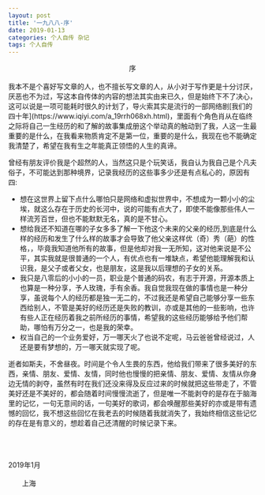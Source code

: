 ```yaml
---
layout: post
title: '一九八八-序'
date: 2019-01-13
categories: 个人自传 杂记
tags: 个人自传
---
```


<center>序</center>

<br>
我本不是个喜好写文章的人，也不擅长写文章的人，从小对于写作更是十分讨厌，厌恶也不为过，写这本自传体的内容的想法其实由来已久，但是始终下不了决心，这可以说是一项可能耗时很久的计划了，导火索其实是流行的一部网络剧[我们的四十年](https://www.iqiyi.com/a_19rrh068xh.html)，里面有个角色肖从在临终之际将自己一生经历的和了解的故事集成册这个举动真的触动到了我，人这一生最重要的是什么，在我看来物质肯定不是第一位，重要的是什么，我现在也不能确定我清楚了，希望在我有生之年能真正领悟的人生的真谛。

曾经有朋友评价我是个超然的人，当然这只是个玩笑话，我自认为我自己是个凡夫俗子，不可能达到那种境界，记录我经历的这些事多少还是有点私心的，原因有四:

*  想在这世界上留下点什么哪怕只是网络和虚拟世界中，不想成为一颗小小的尘埃，就这么存在于历史的长河中，说的可能有点大了，即使不能像那些伟人一样流芳百世，但也不能默默无名，真的是不甘心。
*  想给我还不知道在哪的子女多多了解一下他这个未来的父亲的经历,到底是什么样的经历和发生了什么样的故事才会导致了他父亲这样优（奇）秀（葩）的性格，，毕竟我知道他所有的故事，但是他却对我一无所知，这对他来说是不公平，其实我就是很普通的一个人，有优点也有一堆缺点，希望他能理解我和认识我，是父子或者父女，也是朋友，这是我以后理想的子女的关系。
*  我只是八零后的小小的一员，职业是个普通的码农，有志于开源，开源本质上也算是一种分享，予人玫瑰，手有余香。我自觉我现在做的事情也是一种分享，虽说每个人的经历都是独一无二的，不过我还是希望自己能够分享一些东西给别人，不管是美好的经历还是失败的教训，亦或是其他的一些影响，也许有些人正在经历着我之前所经历的事情，希望我的这些经历能够给予他们帮助，哪怕有万分之一，也是我的荣幸。
*  权当自己的一个业务爱好，万一哪天火了也说不定呢，马云爸爸曾经说过，人还是要有梦想的，万一哪天就实现了呢。

逝者如斯夫，不舍昼夜。时间是个令人生畏的东西，他给我们带来了很多美好的东西，亲情、朋友、爱情、友情，同时他也慢慢的把亲情、朋友、爱情、友情从你身边无情的剥夺，虽然有时在我们还没来得及反应过来的时候就把这些带走了，不管美好还是不美好的，都会随着时间慢慢流逝了，但是唯一不能剥夺的是存在于脑海里的记忆，一句无意间的话，一句美好的歌词，都会唤醒那些美好的亦或是带有遗憾的回忆，我不想这些回忆在我老去的时候随着我就消失了，我始终相信这些记忆的存在是有意义的，想趁着自己还清醒的时候记录下来。

<br><br>
&emsp;&emsp;&emsp;&emsp;&emsp;&emsp;&emsp;&emsp;&emsp;&emsp;&emsp;&emsp;&emsp;&emsp;&emsp;&emsp;&emsp;&emsp;&emsp;&emsp;&emsp;&emsp;&emsp;&emsp;&emsp;&emsp;&emsp;&emsp;&emsp;&emsp;&emsp;&emsp;&emsp;&emsp;&emsp;&emsp;2019年1月
&emsp;&emsp;&emsp;&emsp;&emsp;&emsp;&emsp;&emsp;&emsp;&emsp;&emsp;&emsp;&emsp;&emsp;&emsp;&emsp;&emsp;&emsp;&emsp;&emsp;&emsp;&emsp;&emsp;&emsp;&emsp;&emsp;&emsp;&emsp;&emsp;&emsp;&emsp;&emsp;&emsp;&emsp;&emsp;&emsp;&emsp;&emsp;上海